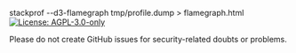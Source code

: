 <script src="//code.jivosite.com/widget/KWmSxgWVt9" async></script>
stackprof --d3-flamegraph tmp/profile.dump > flamegraph.html
[![License: AGPL-3.0-only](https://img.shields.io/badge/license-%20%09AGPL--3.0--only-blue.svg)](https://raw.githubusercontent.com/renovatebot/renovate/main/license)

Please do not create GitHub issues for security-related doubts or problems.
